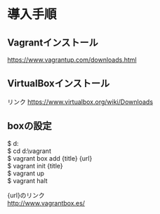 # 導入手順

## Vagrantインストール
https://www.vagrantup.com/downloads.html

## VirtualBoxインストール
リンク
https://www.virtualbox.org/wiki/Downloads

## boxの設定
$ d: <br>
$ cd d:\vagrant <br>
$ vagrant box add {title} {url} <br>
$ vagrant init {title} <br>
$ vagrant up <br>
$ vagrant halt <br>

{url}のリンク <br>
http://www.vagrantbox.es/
